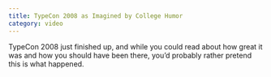 ```yaml
---
title: TypeCon 2008 as Imagined by College Humor
category: video
---
```


TypeCon 2008 just finished up, and while you could read about how great it was and how you should have been there, you&rsquo;d probably rather pretend this is what happened.

<object width="640" height="385"><param name="movie" value="http://www.youtube.com/v/i3k5oY9AHHM&hl=en&fs=1&rel=0"></param><param name="allowFullScreen" value="true"></param><param name="allowscriptaccess" value="always"></param><embed src="http://www.youtube.com/v/i3k5oY9AHHM&hl=en&fs=1&rel=0" type="application/x-shockwave-flash" allowscriptaccess="always" allowfullscreen="true" width="640" height="385"></embed></object>